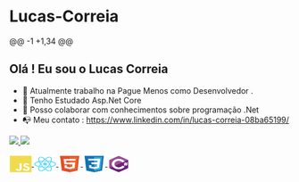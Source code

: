 # Lucas-Correia
@@ -1 +1,34 @@
## Olá ! Eu sou o Lucas Correia 

- 🔭 Atualmente trabalho na Pague Menos como Desenvolvedor .
- 🌱 Tenho Estudado Asp.Net Core 
- 🤔 Posso colaborar com conhecimentos sobre programação .Net
- 📭 Meu contato : https://www.linkedin.com/in/lucas-correia-08ba65199/


<div align="LEFT">
  <a href="https://github.com/LucasCorreia1108">
  <img height="180em" src="https://github-readme-stats.vercel.app/api?username=Lucas-Correia&show_icons=true&theme=dracula&include_all_commits=true&count_private=true"/>
  <img height="180em" src="https://github-readme-stats.vercel.app/api/top-langs/?username=Lucas-Correia&layout=compact&langs_count=7&theme=dracula"/>
</div>
<div style="display: inline_block"><br>
  <img align="center" alt="Lucas-Js" height="30" width="40" src="https://raw.githubusercontent.com/devicons/devicon/master/icons/javascript/javascript-plain.svg">
  <img align="center" alt="Lucas-React" height="30" width="40" src="https://raw.githubusercontent.com/devicons/devicon/master/icons/react/react-original.svg">
  <img align="center" alt="Lucas-HTML" height="30" width="40" src="https://raw.githubusercontent.com/devicons/devicon/master/icons/html5/html5-original.svg">
  <img align="center" alt="Lucas-CSS" height="30" width="40" src="https://raw.githubusercontent.com/devicons/devicon/master/icons/css3/css3-original.svg">
  <img align="center" alt="Lucas-Csharp" height="30" width="40" src="https://raw.githubusercontent.com/devicons/devicon/master/icons/csharp/csharp-original.svg">

</div>

  ##

